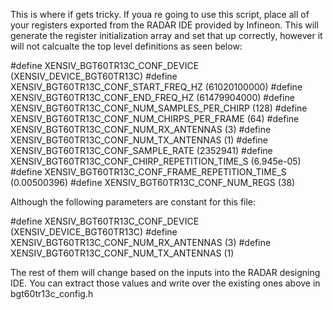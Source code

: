 This is where if gets tricky. If youa re going to use this script, place all of your registers exported from the RADAR IDE provided by Infineon. This will generate the register initialization array and set that up correctly, however it will not calcualte the top level definitions as seen below: 


#define XENSIV_BGT60TR13C_CONF_DEVICE (XENSIV_DEVICE_BGT60TR13C)
#define XENSIV_BGT60TR13C_CONF_START_FREQ_HZ (61020100000)
#define XENSIV_BGT60TR13C_CONF_END_FREQ_HZ (61479904000)
#define XENSIV_BGT60TR13C_CONF_NUM_SAMPLES_PER_CHIRP (128)
#define XENSIV_BGT60TR13C_CONF_NUM_CHIRPS_PER_FRAME (64)
#define XENSIV_BGT60TR13C_CONF_NUM_RX_ANTENNAS (3)
#define XENSIV_BGT60TR13C_CONF_NUM_TX_ANTENNAS (1)
#define XENSIV_BGT60TR13C_CONF_SAMPLE_RATE (2352941)
#define XENSIV_BGT60TR13C_CONF_CHIRP_REPETITION_TIME_S (6.945e-05)
#define XENSIV_BGT60TR13C_CONF_FRAME_REPETITION_TIME_S (0.00500396)
#define XENSIV_BGT60TR13C_CONF_NUM_REGS (38)

Although the following parameters are constant for this file: 

#define XENSIV_BGT60TR13C_CONF_DEVICE (XENSIV_DEVICE_BGT60TR13C)
#define XENSIV_BGT60TR13C_CONF_NUM_RX_ANTENNAS (3)
#define XENSIV_BGT60TR13C_CONF_NUM_TX_ANTENNAS (1)

The rest of them will change based on the inputs into the RADAR designing IDE. You can extract those values and write over the existing ones above in bgt60tr13c_config.h